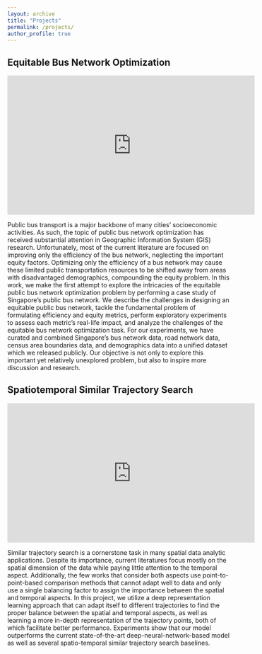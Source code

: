 ```yaml
---
layout: archive
title: "Projects"
permalink: /projects/
author_profile: true
---
```


## Equitable Bus Network Optimization

<iframe width="560" height="315" src="https://www.youtube.com/embed/YrOCirVNqZs" title="YouTube video player" frameborder="0" allow="accelerometer; autoplay; clipboard-write; encrypted-media; gyroscope; picture-in-picture" allowfullscreen></iframe>

Public bus transport is a major backbone of many cities’ socioeconomic activities. As such, the topic of public bus network optimization has received substantial attention in Geographic Information System (GIS) research. Unfortunately, most of the current literature are focused on improving only the efficiency of the bus network, neglecting the important equity factors. Optimizing only the efficiency of a bus network may cause these limited public transportation resources to be shifted away from areas with disadvantaged demographics, compounding the equity problem. In this work, we make the first attempt to explore the intricacies of the equitable public bus network optimization problem by performing a case study of Singapore’s public bus network. We describe the challenges in designing an equitable public bus network, tackle the fundamental problem of formulating efficiency and equity metrics, perform exploratory experiments to assess each metric’s real-life impact, and analyze the challenges of the equitable bus network optimization task. For our experiments, we have curated and combined Singapore’s bus network data, road network data, census area boundaries data, and demographics data into a unified dataset which we released publicly. Our objective is not only to explore this important yet relatively unexplored problem, but also to inspire more discussion and research.

## Spatiotemporal Similar Trajectory Search 

<iframe width="560" height="315" src="https://www.youtube.com/embed/Lht8ngoGcrw" title="YouTube video player" frameborder="0" allow="accelerometer; autoplay; clipboard-write; encrypted-media; gyroscope; picture-in-picture" allowfullscreen></iframe>

Similar trajectory search is a cornerstone task in many spatial data analytic applications. Despite its importance, current literatures focus mostly on the spatial dimension of the data while paying little attention to the temporal aspect. Additionally, the few works that consider both aspects use point-to-point-based comparison methods that cannot adapt well to data and only use a single balancing factor to assign the importance between the spatial and temporal aspects. In this project, we utilize a deep representation learning approach that can adapt itself to different trajectories to find the proper balance between the spatial and temporal aspects, as well as learning a more in-depth representation of the trajectory points, both of which facilitate better performance. Experiments show that our model outperforms the current state-of-the-art deep-neural-network-based model as well as several spatio-temporal similar trajectory search baselines. 